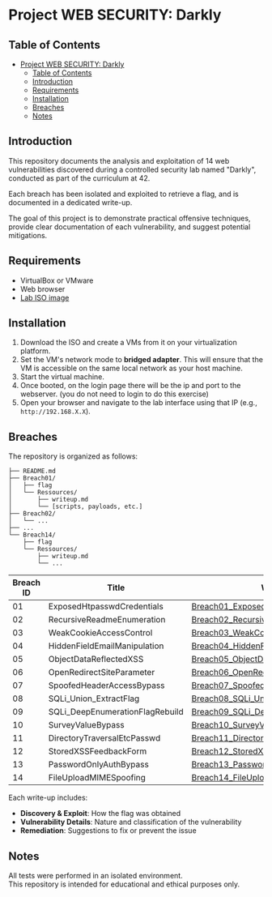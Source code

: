 # Project WEB SECURITY: Darkly

## Table of Contents

- [Project WEB SECURITY: Darkly](#project-web-security-darkly)
  - [Table of Contents](#table-of-contents)
  - [Introduction](#introduction)
  - [Requirements](#requirements)
  - [Installation](#installation)
  - [Breaches](#breaches)
  - [Notes](#notes)

## Introduction

This repository documents the analysis and exploitation of 14 web vulnerabilities discovered during a controlled security lab named "Darkly", conducted as part of the curriculum at 42.

Each breach has been isolated and exploited to retrieve a flag, and is documented in a dedicated write-up.

The goal of this project is to demonstrate practical offensive techniques, provide clear documentation of each vulnerability, and suggest potential mitigations.

## Requirements

- VirtualBox or VMware
- Web browser
- [Lab ISO image](http://example.com/path/to/iso)

## Installation

1. Download the ISO and create a VMs from it on your virtualization platform.
2. Set the VM's network mode to **bridged adapter**. This will ensure that the VM is accessible on the same local network as your host machine.
3. Start the virtual machine.
4. Once booted, on the login page there will be the ip and port to the webserver. (you do not need to login to do this exercise)
5. Open your browser and navigate to the lab interface using that IP (e.g., `http://192.168.X.X`).

## Breaches

The repository is organized as follows:
```
├── README.md
├── Breach01/
│   ├── flag
│   └── Ressources/
│       ├── writeup.md
│       └── [scripts, payloads, etc.]
├── Breach02/
│   └── ...
├── ...
└── Breach14/
    ├── flag
    └── Ressources/
        ├── writeup.md
        └── ...
```


| Breach ID | Title             | Write-up                                      |
|-----------|------------------|-----------------------------------------------|
| 01        | ExposedHtpasswdCredentials     | [Breach01_ExposedHtpasswdCredentials](Breach01_ExposedHtpasswdCredentials/Ressources/writeups.md) |
| 02        | RecursiveReadmeEnumeration     | [Breach02_RecursiveReadmeEnumeration](Breach02_RecursiveReadmeEnumeration/Ressources/writeups.md) |
| 03        | WeakCookieAccessControl          | [Breach03_WeakCookieAccessControl](Breach03_WeakCookieAccessControl/Ressources/writeup.md) |
| 04        | HiddenFieldEmailManipulation     | [Breach04_HiddenFieldEmailManipulation](Breach04_HiddenFieldEmailManipulation/Ressources/writeup.md) |
| 05        | ObjectDataReflectedXSS           | [Breach05_ObjectDataReflectedXSS](Breach05_ObjectDataReflectedXSS/Ressources/writeup.md) |
| 06        | OpenRedirectSiteParameter        | [Breach06_OpenRedirectSiteParameter](Breach06_OpenRedirectSiteParameter/Ressources/writeup.md) |
| 07        | SpoofedHeaderAccessBypass        | [Breach07_SpoofedHeaderAccessBypass](Breach07_SpoofedHeaderAccessBypass/Ressources/writeup.md) |
| 08        | SQLi_Union_ExtractFlag           | [Breach08_SQLi_Union_ExtractFlag](Breach08_SQLi_Union_ExtractFlag/Ressources/writeup.md) |
| 09        | SQLi_DeepEnumerationFlagRebuild  | [Breach09_SQLi_DeepEnumerationFlagRebuild](Breach09_SQLi_DeepEnumerationFlagRebuild/Ressources/writeup.md) |
| 10        | SurveyValueBypass                | [Breach10_SurveyValueBypass](Breach10_SurveyValueBypass/Ressources/writeup.md) |
| 11        | DirectoryTraversalEtcPasswd      | [Breach11_DirectoryTraversalEtcPasswd](Breach11_DirectoryTraversalEtcPasswd/Ressources/writeup.md) |
| 12        | StoredXSSFeedbackForm            | [Breach12_StoredXSSFeedbackForm](Breach12_StoredXSSFeedbackForm/Ressources/writeup.md) |
| 13        | PasswordOnlyAuthBypass           | [Breach13_PasswordOnlyAuthBypass](Breach13_PasswordOnlyAuthBypass/Ressources/writeup.md) |
| 14        | FileUploadMIMESpoofing           | [Breach14_FileUploadMIMESpoofing](Breach14_FileUploadMIMESpoofing/Ressources/writeup.md) |


Each write-up includes:
- **Discovery & Exploit**: How the flag was obtained
- **Vulnerability Details**: Nature and classification of the vulnerability
- **Remediation**: Suggestions to fix or prevent the issue

## Notes

All tests were performed in an isolated environment.  
This repository is intended for educational and ethical purposes only.
